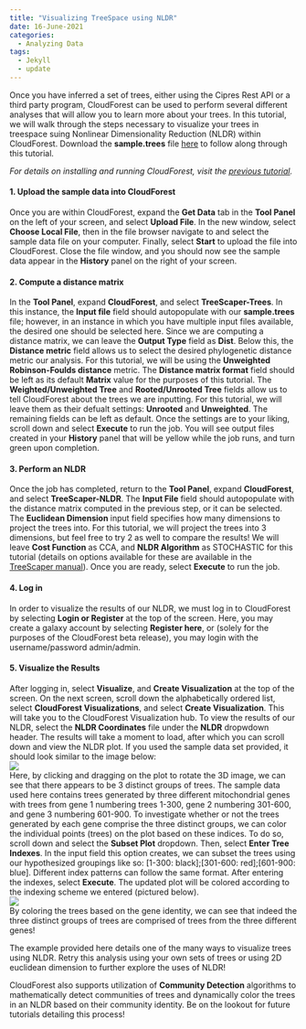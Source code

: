 ```yaml
---
title: "Visualizing TreeSpace using NLDR"
date: 16-June-2021
categories:
  - Analyzing Data
tags:
  - Jekyll
  - update
---
```


Once you have inferred a set of trees, either using the Cipres Rest API or a third party program, CloudForest can be used to perform several different analyses that will allow you to learn more about your trees. In this tutorial, we will walk through the steps necessary to visualize your trees in treespace suing Nonlinear Dimensionality Reduction (NLDR) within CloudForest. Download the **sample.trees** file [here](https://github.com/TreeScaper/TreeScaper.github.io/tree/master/sample_data) to follow along through this tutorial.  
  
*For details on installing and running CloudForest, visit the [previous tutorial](https://treescaper.github.io/getting%20started/CRA-tutorial/).*
  
#### 1. Upload the sample data into CloudForest  
Once you are within CloudForest, expand the **Get Data** tab in the **Tool Panel** on the left of your screen, and select **Upload File**. In the new window, select **Choose Local File**, then in the file browser navigate to and select the sample data file on your computer. Finally, select **Start** to upload the file into CloudForest. Close the file window, and you should now see the sample data appear in the **History** panel on the right of your screen.  
#### 2. Compute a distance matrix  
In the **Tool Panel**, expand **CloudForest**, and select **TreeScaper-Trees**. In this instance, the **Input file** field should autopopulate with our **sample.trees** file; however, in an instance in which you have multiple input files available, the desired one should be selected here. Since we are computing a distance matrix, we can leave the **Output Type** field as **Dist**. Below this, the **Distance metric** field allows us to select the desired phylogenetic distance metric our analysis. For this tutorial, we will be using the **Unweighted Robinson-Foulds distance** metric. The **Distance matrix format** field should be left as its default **Matrix** value for the purposes of this tutorial. The **Weighted/Unweighted Tree** and **Rooted/Unrooted Tree** fields allow us to tell CloudForest about the trees we are inputting. For this tutorial, we will leave them as their defualt settings: **Unrooted** and **Unweighted**. The remaining fields can be left as default. Once the settings are to your liking, scroll down and select **Execute** to run the job. You will see output files created in your **History** panel that will be yellow while the job runs, and turn green upon completion.  
#### 3. Perform an NLDR  
Once the job has completed, return to the **Tool Panel**, expand **CloudForest**, and select **TreeScaper-NLDR**. The **Input File** field should autopopulate with the distance matrix computed in the previous step, or it can be selected. The **Euclidean Dimension** input field specifies how many dimensions to project the trees into. For this tutorial, we will project the trees into 3 dimensions, but feel free to try 2 as well to compare the results! We will leave **Cost Function** as CCA, and **NLDR Algorithm** as STOCHASTIC for this tutorial (details on options available for these are available in the [TreeScaper manual](https://www.researchgate.net/publication/329304992_TreeScaper_Manual)). Once you are ready, select **Execute** to run the job.   
#### 4. Log in  
In order to visualize the results of our NLDR, we must log in to CloudForest by selecting **Login or Register** at the top of the screen. Here, you may create a galaxy account by selecting **Register here**, or (solely for the purposes of the CloudForest beta release), you may login with the username/password admin/admin.  
#### 5. Visualize the Results  
After logging in, select **Visualize**, and **Create Visualization** at the top of the screen. On the next screen, scroll down the alphabetically ordered list, select **CloudForest Visualizations**, and select **Create Visualization**. This will take you to the CloudForest Visualization hub. To view the results of our NLDR, select the **NLDR Coordinates** file under the **NLDR** dropwdown header. The results will take a moment to load, after which you can scroll down and view the NLDR plot. If you used the sample data set provided, it should look similar to the image below:  
    <img src="https://i.imgur.com/vQtme6f.png"/>  
Here, by clicking and dragging on the plot to rotate the 3D image, we can see that there appears to be 3 distinct groups of trees. The sample data used here contains trees generated by three different mitochondrial genes with trees from gene 1 numbering trees 1-300, gene 2 numbering 301-600, and gene 3 numbering 601-900. To investigate whether or not the trees generated by each gene comprise the three distinct groups, we can color the individual points (trees) on the plot based on these indices. To do so, scroll down and select the **Subset Plot** dropdown. Then, select **Enter Tree Indexes**. In the input field this option creates, we can subset the trees using our hypothesized groupings like so: [1-300: black];[301-600: red];[601-900: blue]. Different index patterns can follow the same format. After entering the indexes, select **Execute**. The updated plot will be colored according to the indexing scheme we entered (pictured below).  
    <img src="https://i.imgur.com/6EMuU07.png"/>  
By coloring the trees based on the gene identity, we can see that indeed the three distinct groups of trees are comprised of trees from the three different genes!  
  
The example provided here details one of the many ways to visualize trees using NLDR. Retry this analysis using your own sets of trees or using 2D euclidean dimension to further explore the uses of NLDR!  
  
CloudForest also supports utilization of **Community Detection** algorithms to mathematically detect communities of trees and dynamically color the trees in an NLDR based on their community identity. Be on the lookout for future tutorials detailing this process!

